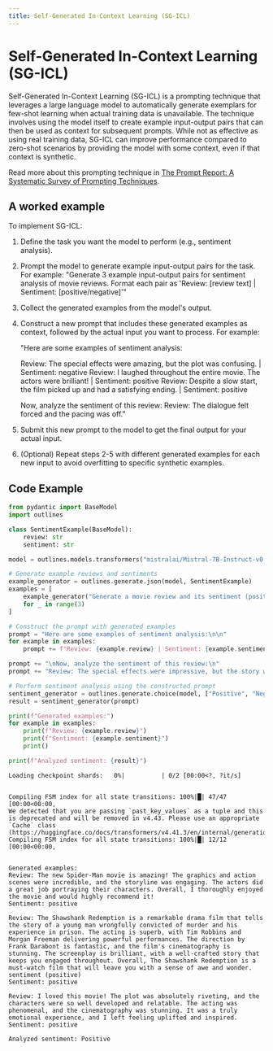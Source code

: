 ```yaml
---
title: Self-Generated In-Context Learning (SG-ICL)
---
```


# Self-Generated In-Context Learning (SG-ICL)


Self-Generated In-Context Learning (SG-ICL) is a prompting technique that leverages a large language model to automatically generate exemplars for few-shot learning when actual training data is unavailable. The technique involves using the model itself to create example input-output pairs that can then be used as context for subsequent prompts. While not as effective as using real training data, SG-ICL can improve performance compared to zero-shot scenarios by providing the model with some context, even if that context is synthetic.
    
Read more about this prompting technique in [The Prompt Report: A Systematic Survey of Prompting Techniques](https://arxiv.org/abs/2406.06608).

## A worked example


To implement SG-ICL:

1. Define the task you want the model to perform (e.g., sentiment analysis).

2. Prompt the model to generate example input-output pairs for the task. For example:
   "Generate 3 example input-output pairs for sentiment analysis of movie reviews. Format each pair as 'Review: [review text] | Sentiment: [positive/negative]'"

3. Collect the generated examples from the model's output.

4. Construct a new prompt that includes these generated examples as context, followed by the actual input you want to process. For example:

   "Here are some examples of sentiment analysis:
   
   Review: The special effects were amazing, but the plot was confusing. | Sentiment: negative
   Review: I laughed throughout the entire movie. The actors were brilliant! | Sentiment: positive
   Review: Despite a slow start, the film picked up and had a satisfying ending. | Sentiment: positive

   Now, analyze the sentiment of this review:
   Review: The dialogue felt forced and the pacing was off."

5. Submit this new prompt to the model to get the final output for your actual input.

6. (Optional) Repeat steps 2-5 with different generated examples for each new input to avoid overfitting to specific synthetic examples.


## Code Example





```python
from pydantic import BaseModel
import outlines

class SentimentExample(BaseModel):
    review: str
    sentiment: str

model = outlines.models.transformers("mistralai/Mistral-7B-Instruct-v0.1", device="cuda")

# Generate example reviews and sentiments
example_generator = outlines.generate.json(model, SentimentExample)
examples = [
    example_generator("Generate a movie review and its sentiment (positive or negative).")
    for _ in range(3)
]

# Construct the prompt with generated examples
prompt = "Here are some examples of sentiment analysis:\n\n"
for example in examples:
    prompt += f"Review: {example.review} | Sentiment: {example.sentiment}\n"

prompt += "\nNow, analyze the sentiment of this review:\n"
prompt += "Review: The special effects were impressive, but the story was lackluster."

# Perform sentiment analysis using the constructed prompt
sentiment_generator = outlines.generate.choice(model, ["Positive", "Negative"])
result = sentiment_generator(prompt)

print(f"Generated examples:")
for example in examples:
    print(f"Review: {example.review}")
    print(f"Sentiment: {example.sentiment}")
    print()

print(f"Analyzed sentiment: {result}")
```


    Loading checkpoint shards:   0%|          | 0/2 [00:00<?, ?it/s]


    Compiling FSM index for all state transitions: 100%|█| 47/47 [00:00<00:00, 
    We detected that you are passing `past_key_values` as a tuple and this is deprecated and will be removed in v4.43. Please use an appropriate `Cache` class (https://huggingface.co/docs/transformers/v4.41.3/en/internal/generation_utils#transformers.Cache)
    Compiling FSM index for all state transitions: 100%|█| 12/12 [00:00<00:00, 


    Generated examples:
    Review: The new Spider-Man movie is amazing! The graphics and action scenes were incredible, and the storyline was engaging. The actors did a great job portraying their characters. Overall, I thoroughly enjoyed the movie and would highly recommend it!
    Sentiment: positive
    
    Review: The Shawshank Redemption is a remarkable drama film that tells the story of a young man wrongfully convicted of murder and his experience in prison. The acting is superb, with Tim Robbins and Morgan Freeman delivering powerful performances. The direction by Frank Darabont is fantastic, and the film's cinematography is stunning. The screenplay is brilliant, with a well-crafted story that keeps you engaged throughout. Overall, The Shawshank Redemption is a must-watch film that will leave you with a sense of awe and wonder. sentiment (positive)
    Sentiment: positive
    
    Review: I loved this movie! The plot was absolutely riveting, and the characters were so well developed and relatable. The acting was phenomenal, and the cinematography was stunning. It was a truly emotional experience, and I left feeling uplifted and inspired. 
    Sentiment: positive
    
    Analyzed sentiment: Positive

